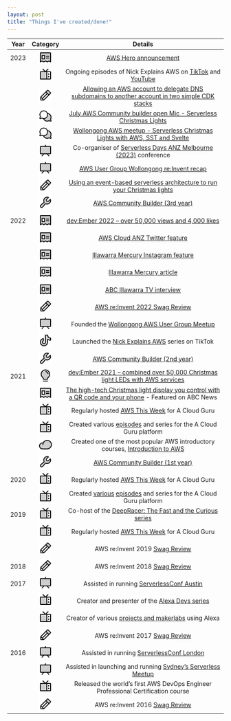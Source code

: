 ```yaml
---
layout: post
title: "Things I've created/done!"
---
```


|   Year   |       Category       |                                      Details                                       |
|:--------:|:-------------------:|:--------------------------------------------------------------------------------:|
|   2023   |   ![MEDIA](/media.png)    | [AWS Hero announcement](https://aws.amazon.com/blogs/aws/the-newest-aws-heroes-are-here-september-2023/)                       |
|          |   ![TV](/tv.png)    | Ongoing episodes of Nick Explains AWS on [TikTok](https://www.tiktok.com/@nickexplainsaws/) and [YouTube](https://www.youtube.com/@nickexplainsaws)                       |
|          |    ![BLOG](/blog.png)    | [Allowing an AWS account to delegate DNS subdomains to another account in two simple CDK stacks](https://dev.to/aws-builders/allowing-an-aws-account-to-delegate-dns-subdomains-to-another-account-in-two-simple-cdk-stacks-1pcm) |
|          |      ![TALK](/talk.png)      | [July AWS Community builder open Mic - Serverless Christmas Lights](https://www.youtube.com/watch?v=WmlLPf5HTnc)               |
|          |      ![TALK](/talk.png)      | [Wollongong AWS meetup - Serverless Christmas Lights with AWS, SST and Svelte](https://www.youtube.com/watch?v=WmlLPf5HTnc)    |
|          |   ![CONFERENCE](/presentation.png)   | Co-organiser of [Serverless Days ANZ Melbourne (2023)](https://anz.serverlessdays.io/) conference                   |
|          |    ![MEETUP](/presentation.png)    | [AWS User Group Wollongong re:Invent recap](https://www.meetup.com/aws-wollongong/events/291110274/)                                         |
|          |     ![BLOG](/blog.png)     | [Using an event-based serverless architecture to run your Christmas lights](https://dev.to/aws-builders/using-an-event-based-serverless-architecture-to-run-your-christmas-lights-2lnf)        |
|          |   ![BUILDER](/builder.png)   | [AWS Community Builder (3rd year)](https://aws.amazon.com/developer/community/community-builders/)                                                 |
|   2022   |  ![MEDIA](/media.png)   | [dev:Ember 2022 – over 50,000 views and 4,000 likes](https://twitter.com/AWSCloudANZ/status/1467720565914058758)                               |
|          |  ![MEDIA](/media.png)   | [AWS Cloud ANZ Twitter feature](https://twitter.com/AWSCloudANZ/status/1599629849798316035)                                                    |
|          |  ![MEDIA](/media.png)   | [Illawarra Mercury Instagram feature](https://www.instagram.com/p/Cl3AvvDSdX6/)                                              |
|          |  ![MEDIA](/media.png)   | [Illawarra Mercury article](https://www.illawarramercury.com.au/story/8009569/fairy-meadow-man-who-syncs-his-christmas-lights-to-music-goes-bigger-and-better/?cs=300)                                                       |
|          |  ![MEDIA](/media.png)   | [ABC Illawarra TV interview](https://www.facebook.com/watch/?v=537589371717078)                                                       |
|          |    ![BLOG](/blog.png)    | [AWS re:Invent 2022 Swag Review](https://acloudguru.com/blog/engineering/aws-reinvent-2022-swag-review)                                                    |
|          |     ![MEETUP](/presentation.png)    | Founded the [Wollongong AWS User Group Meetup](https://www.meetup.com/AWS-Wollongong/)                                      |
|          |     ![VIDEO](/tiktok.png)     | Launched the [Nick Explains AWS](https://www.tiktok.com/@nickexplainsaws) series on TikTok                                   |
|          |   ![BUILDER](/builder.png)   | [AWS Community Builder (2nd year)](https://aws.amazon.com/developer/community/community-builders/)                                                 |
|   2021   |     ![VIDEO](/bulb.png)     | [dev:Ember 2021 – combined over 50,000 Christmas light LEDs with AWS services](https://twitter.com/AWSCloudANZ/status/1467720565914058758)      |
|          |  ![MEDIA](/media.png)   | [The high-tech Christmas light display you control with a QR code and your phone](https://www.abc.net.au/news/2021-12-11/high-tech-christmas-light-display-in-wollongong/100685714) - Featured on ABC News   |
|          |     ![VIDEO](/tv.png)     | Regularly hosted [AWS This Week](https://www.youtube.com/watch?v=-wDYWTwTLhs) for A Cloud Guru                                                |
|          |     ![VIDEO](/tv.png)     | Created various [episodes](https://acloudguru.com/videos/acg-fundamentals/how-to-use-aws-cloudshell) and series for the A Cloud Guru platform                |
|          |     ![VIDEO](/cloud.png)     | Created one of the most popular AWS introductory courses, [Introduction to AWS](https://acloudguru.com/course/introduction-to-aws)     |
|          |   ![BUILDER](/builder.png)   | [AWS Community Builder (1st year)](https://aws.amazon.com/developer/community/community-builders/)                                                |
|   2020   |     ![VIDEO](/tv.png)     | Regularly hosted [AWS This Week](https://www.youtube.com/watch?v=-wDYWTwTLhs) for A Cloud Guru                                                   |
|          |     ![VIDEO](/tv.png)     | Created [various](https://www.youtube.com/watch?v=cPJQ6QnCj-w) [episodes](https://learn.acloud.guru/series/aws-service-spotlight/view/304) and series for the A Cloud Guru platform                |
|   2019   |     ![VIDEO](/tv.png)     | Co-host of the [DeepRacer: The Fast and the Curious series](https://acloud.guru/series/deepracer)                     |
|          |     ![VIDEO](/tv.png)     | Regularly hosted [AWS This Week](https://www.youtube.com/watch?v=-wDYWTwTLhs) for A Cloud Guru                                                   |
|          |    ![BLOG](/blog.png)    | AWS re:Invent 2019 [Swag Review](https://medium.com/@ntriantafillou/aws-re-invent-2019-swag-review-177f8f7ce58e)                                                   |
|   2018   |    ![BLOG](/blog.png)    | AWS re:Invent 2018 [Swag Review](https://medium.com/@ntriantafillou/aws-re-invent-2018-swag-review-f3ff2e00ef4c)                                                    |
|   2017   |   ![CONFERENCE](/presentation.png)   | Assisted in running [ServerlessConf Austin](https://serverlessconf.io/)                                        |
|          |     ![VIDEO](/tv.png)     | Creator and presenter of the [Alexa Devs series](https://acloud.guru/series/alexa-devs)                                   |
|          |     ![VIDEO](/tv.png)     | Creator of various [projects and makerlabs](https://www.hackster.io/xelfer/bring-in-the-washing-b40fba) using Alexa                            |
|          |    ![BLOG](/blog.png)    | AWS re:Invent 2017 [Swag Review](https://medium.com/@ntriantafillou/aws-re-invent-2017-swag-review-4adbdbb86ffb)                                                    |
|   2016   |   ![CONFERENCE](/presentation.png)   | Assisted in running [ServerlessConf London](https://serverlessconf.io/)                                        |
|          |    ![MEETUP](/presentation.png)    | Assisted in launching and running [Sydney’s Serverless Meetup](https://www.meetup.com/sydney-serverless-meetup-group/)                      |
|          |     ![VIDEO](/tv.png)     | Released the world’s first AWS DevOps Engineer Professional Certification course   |
|          |    ![BLOG](/blog.png)    | AWS re:Invent 2016 [Swag Review](https://medium.com/@ntriantafillou/aws-re-invent-2016-swag-review-ed1403d8b4f4)                                                    |
